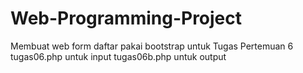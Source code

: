 # Web-Programming-Project
Membuat web form daftar pakai bootstrap untuk Tugas Pertemuan 6
tugas06.php untuk input
tugas06b.php untuk output
